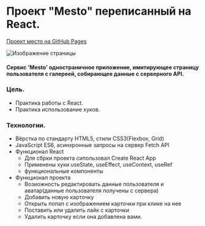 # Проект "Mesto" переписанный на React.

[Проект место на GitHub Pages](https://mkvaratshelia.github.io/mesto-react/)

![Изображение страницы](https://yadi.sk/i/_lk4oCe0V0P9Xw)

#### Сервис 'Mesto' одностраничное приложение, имитирующее страницу пользователя с галереей, собирающее данные с серверного API.

### Цель.

- Практика работы с React.
- Практика использование хуков.

### Технологии.

- Вёрстка по стандарту HTML5, стили CSS3(Flexbox, Grid)
- JavaScript ES6, асинхронные запросы на сервер Fetch API
- Функционал React
  - Для сбрки проекта сипользовал Create React App
  - Применены хуки useState, useEffect, useContext, useRef
  - функциональные компоненты
- Функционал проекта
  - Возиожность редактировать данные пользователя и аватар(данные пользователя получены с сервера)
  - Добавить новую карточку
  - Открыть попап с изображением карточки при клике на нее
  - Поставить или удалить лайк с карточки
  - Удалить карточку если она добавлена вами.
